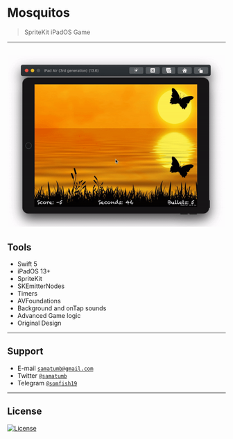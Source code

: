 # Mosquitos

> SpriteKit iPadOS Game
---
![Recordit GIF](https://github.com/samatumb/mosquitos/blob/master/mosquitos.gif)
---

## Tools

- Swift 5
- iPadOS 13+
- SpriteKit
- SKEmitterNodes
- Timers
- AVFoundations
- Background and onTap sounds
- Advanced Game logic
- Original Design
---

## Support
- E-mail <a href="mailto: samatumb@gmail.com" target="_blank">`samatumb@gmail.com`</a>
- Twitter <a href="http://twitter.com/samatumb" target="_blank">`@samatumb`</a>
- Telegram <a href="http://t.me/somfish19" target="_blank">`@somfish19`</a>
---


## License

[![License](http://img.shields.io/:license-mit-blue.svg?style=flat-square)](http://badges.mit-license.org)
